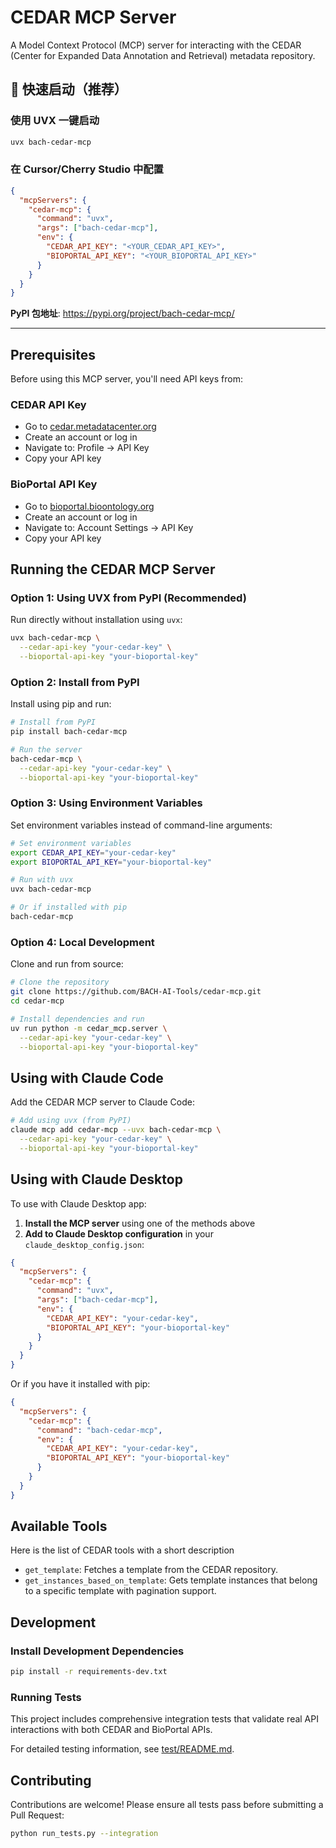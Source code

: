 # CEDAR MCP Server

A Model Context Protocol (MCP) server for interacting with the CEDAR (Center for Expanded Data Annotation and Retrieval) metadata repository.

## 🚀 快速启动（推荐）

### 使用 UVX 一键启动
```bash
uvx bach-cedar-mcp
```

### 在 Cursor/Cherry Studio 中配置
```json
{
  "mcpServers": {
    "cedar-mcp": {
      "command": "uvx",
      "args": ["bach-cedar-mcp"],
      "env": {
        "CEDAR_API_KEY": "<YOUR_CEDAR_API_KEY>",
        "BIOPORTAL_API_KEY": "<YOUR_BIOPORTAL_API_KEY>"
      }
    }
  }
}
```

**PyPI 包地址**: https://pypi.org/project/bach-cedar-mcp/

---

## Prerequisites

Before using this MCP server, you'll need API keys from:

### CEDAR API Key
- Go to [cedar.metadatacenter.org](https://cedar.metadatacenter.org)
- Create an account or log in
- Navigate to: Profile → API Key
- Copy your API key

### BioPortal API Key  
- Go to [bioportal.bioontology.org](https://bioportal.bioontology.org)
- Create an account or log in
- Navigate to: Account Settings → API Key
- Copy your API key

## Running the CEDAR MCP Server

### Option 1: Using UVX from PyPI (Recommended)

Run directly without installation using `uvx`:

```bash
uvx bach-cedar-mcp \
  --cedar-api-key "your-cedar-key" \
  --bioportal-api-key "your-bioportal-key"
```

### Option 2: Install from PyPI

Install using pip and run:

```bash
# Install from PyPI
pip install bach-cedar-mcp

# Run the server
bach-cedar-mcp \
  --cedar-api-key "your-cedar-key" \
  --bioportal-api-key "your-bioportal-key"
```

### Option 3: Using Environment Variables

Set environment variables instead of command-line arguments:

```bash
# Set environment variables
export CEDAR_API_KEY="your-cedar-key"
export BIOPORTAL_API_KEY="your-bioportal-key"

# Run with uvx
uvx bach-cedar-mcp

# Or if installed with pip
bach-cedar-mcp
```

### Option 4: Local Development

Clone and run from source:

```bash
# Clone the repository
git clone https://github.com/BACH-AI-Tools/cedar-mcp.git
cd cedar-mcp

# Install dependencies and run
uv run python -m cedar_mcp.server \
  --cedar-api-key "your-cedar-key" \
  --bioportal-api-key "your-bioportal-key"
```

## Using with Claude Code

Add the CEDAR MCP server to Claude Code:

```bash
# Add using uvx (from PyPI)
claude mcp add cedar-mcp --uvx bach-cedar-mcp \
  --cedar-api-key "your-cedar-key" \
  --bioportal-api-key "your-bioportal-key"
```

## Using with Claude Desktop

To use with Claude Desktop app:

1. **Install the MCP server** using one of the methods above
2. **Add to Claude Desktop configuration** in your `claude_desktop_config.json`:

```json
{
  "mcpServers": {
    "cedar-mcp": {
      "command": "uvx",
      "args": ["bach-cedar-mcp"],
      "env": {
        "CEDAR_API_KEY": "your-cedar-key",
        "BIOPORTAL_API_KEY": "your-bioportal-key"
      }
    }
  }
}
```

Or if you have it installed with pip:

```json
{
  "mcpServers": {
    "cedar-mcp": {
      "command": "bach-cedar-mcp",
      "env": {
        "CEDAR_API_KEY": "your-cedar-key", 
        "BIOPORTAL_API_KEY": "your-bioportal-key"
      }
    }
  }
}
```

## Available Tools

Here is the list of CEDAR tools with a short description

* `get_template`: Fetches a template from the CEDAR repository.
* `get_instances_based_on_template`: Gets template instances that belong to a specific template with pagination support.

## Development

### Install Development Dependencies

```bash
pip install -r requirements-dev.txt
```

### Running Tests

This project includes comprehensive integration tests that validate real API interactions with both CEDAR and BioPortal APIs.

For detailed testing information, see [test/README.md](test/README.md).

## Contributing

Contributions are welcome! Please ensure all tests pass before submitting a Pull Request:

```bash
python run_tests.py --integration
```